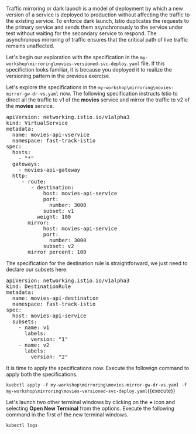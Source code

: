 Traffic mirroring or dark launch is a model of deployment by which a new version of a service is deployed to production without affecting the traffic to the existing service. To enforce dark launch, Istio duplicates the requests to the primary service and sends them asynchronously to the service under test without waiting for the secondary service to respond. The asynchronous mirroring of traffic ensures that the critical path of live traffic remains unaffected.

Let's begin our exploration with the specification in the `my-workshop\mirroring\movies-versioned-svc-deploy.yaml` file. If this specifiction looks familiar, it is because you deployed it to realize the versioning pattern in the previous exercise.

Let's explore the specifications in the `my-workshop\mirroring\movies-mirror-gw-dr-vs.yaml` now. The following specification instructs Istio to direct all the traffic to v1 of the **movies** service and mirror the traffic to v2 of the **movies** service.

<pre>
apiVersion: networking.istio.io/v1alpha3
kind: VirtualService
metadata:
  name: movies-api-vservice
  namespace: fast-track-istio
spec:
  hosts:
    - "*"
  gateways:
    - movies-api-gateway
  http:
     - route:
        - destination:
            host: movies-api-service
            port:
              number: 3000
            subset: v1
          weight: 100
       mirror:
            host: movies-api-service
            port:
              number: 3000
            subset: v2
       mirror_percent: 100
</pre>

The specification for the destination rule is straightforward, we just need to declare our subsets here.

<pre>
apiVersion: networking.istio.io/v1alpha3
kind: DestinationRule
metadata:
  name: movies-api-destination
  namespace: fast-track-istio
spec:
  host: movies-api-service
  subsets:
    - name: v1
      labels:
        version: "1"
    - name: v2
      labels:
        version: "2"
</pre>

It is time to apply the specifications now. Execute the followign command to apply both the specifications.

`kuebctl apply -f my-workshop\mirroring\movies-mirror-gw-dr-vs.yaml -f my-workshop\mirroring\movies-versioned-svc-deploy.yaml`{{execute}}

Let's launch two other terminal windows by clicking on the **+** icon and selecting **Open New Terminal** from the options. Execute the following command in the first of the new terminal windows.

`kubectl logs `